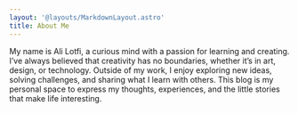 ```yaml
---
layout: '@layouts/MarkdownLayout.astro'
title: About Me
---
```


My name is Ali Lotfi, a curious mind with a passion for learning and creating. I’ve always believed that creativity has no boundaries, whether it’s in art, design, or technology. Outside of my work, I enjoy exploring new ideas, solving challenges, and sharing what I learn with others. This blog is my personal space to express my thoughts, experiences, and the little stories that make life interesting.